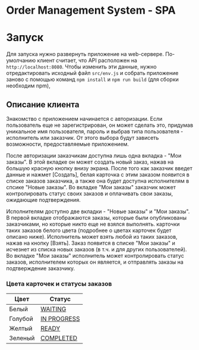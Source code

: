 # Order Management System - SPA

# Запуск
Для запуска нужно развернуть приложение на web-сервере. По-умолчанию клиент считает, что API расположен на 
`http://localhost:8080`. Чтобы изменить эти данные, нужно отредактировать исходный файл `src/env.js` и собрать 
приложение заново с помощью команд `npm install` и `npm run build` (для сборки необходим npm),

## Описание клиента
Знакомство с приложением начинается с авторизации. Если пользователь еще не зарегистрирован, он может сделать это,
придумав уникальное имя пользователя, пароль и выбрав типа пользователя - исполнитель или заказчик. От этого выбора 
будут зависеть возможности, предоставляемые приложением.

После авторизации заказчикам доступна лишь одна вкладка - "Мои заказы". В этой вкладке он может создать новый заказ, 
нажав на большую красную кнопку внизу экрана. После того как заказчик введет данные и нажмет [Создать], белая карточка 
с этим заказом появится в списке заказов заказчика, а также она будет доступна исполнителям в спсике "Новые заказы". Во 
вкладке "Мои заказы" заказчик может контролировать статус своих заказов и оплачивать свои заказы, ожидающие 
подтверждения.

Исполнителям доступно две вкладки - "Новые заказы" и "Мои заказы". В первой вкладке отображаются заказы, которые были 
опубликованы заказчиками, но которые никто еще не взялся выполнять. карточки таких заказов белого цвета (подробнее о 
цветах карточек будет описано ниже). Исполнитель может взять любой из таких заказов, нажав на кнопку [Взять]. Заказ 
появится в списке "Мои заказы" и исчезнет из списка новых заказов (в т.ч. и для других пользователей). Во вкладке "Мои 
заказы" исполнитель может контролировать статус заказов, исполнителем которых он является, и отправлять заказы на 
подтверждение заказчику.

### Цвета карточек и статусы заказов
Цвет|Статус
----|------
Белый|[WAITING](../../../rest-api#waiting)
Голубой|[IN PROGRESS](../../../rest-api#in-progress)
Желтый|[READY](../../../rest-api#ready)
Зеленый|[COMPLETED](../../../rest-api#completed)
